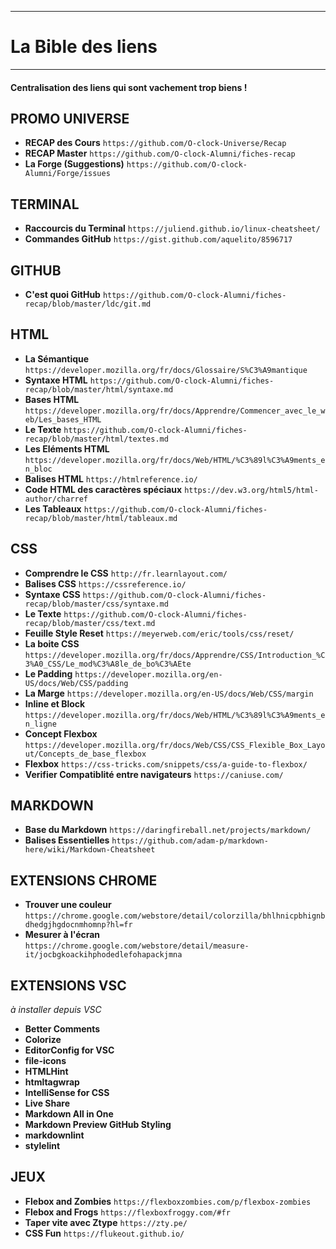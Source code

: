 ***
# La Bible des liens
***

#### Centralisation des liens qui sont vachement trop biens !

PROMO UNIVERSE
--------
* __RECAP des Cours__ `https://github.com/O-clock-Universe/Recap`
* __RECAP Master__ `https://github.com/O-clock-Alumni/fiches-recap`
* __La Forge (Suggestions)__ `https://github.com/O-clock-Alumni/Forge/issues`

TERMINAL
------
* __Raccourcis du Terminal__ `https://juliend.github.io/linux-cheatsheet/`
*  __Commandes GitHub__ `https://gist.github.com/aquelito/8596717`


GITHUB
------
* __C'est quoi GitHub__ `https://github.com/O-clock-Alumni/fiches-recap/blob/master/ldc/git.md`


HTML
----
* __La Sémantique__ `https://developer.mozilla.org/fr/docs/Glossaire/S%C3%A9mantique`
* __Syntaxe HTML__ `https://github.com/O-clock-Alumni/fiches-recap/blob/master/html/syntaxe.md`
* __Bases HTML__ `https://developer.mozilla.org/fr/docs/Apprendre/Commencer_avec_le_web/Les_bases_HTML`
* __Le Texte__ `https://github.com/O-clock-Alumni/fiches-recap/blob/master/html/textes.md`
* __Les Eléments HTML__ `https://developer.mozilla.org/fr/docs/Web/HTML/%C3%89l%C3%A9ments_en_bloc`
* __Balises HTML__ `https://htmlreference.io/`
* __Code HTML des caractères spéciaux__ `https://dev.w3.org/html5/html-author/charref`
* __Les Tableaux__ `https://github.com/O-clock-Alumni/fiches-recap/blob/master/html/tableaux.md`



CSS
---
* __Comprendre le CSS__ `http://fr.learnlayout.com/`
* __Balises CSS__ `https://cssreference.io/`
* __Syntaxe CSS__ `https://github.com/O-clock-Alumni/fiches-recap/blob/master/css/syntaxe.md`
* __Le Texte__ `https://github.com/O-clock-Alumni/fiches-recap/blob/master/css/text.md`
* __Feuille Style Reset__ `https://meyerweb.com/eric/tools/css/reset/`
* __La boite CSS__ `https://developer.mozilla.org/fr/docs/Apprendre/CSS/Introduction_%C3%A0_CSS/Le_mod%C3%A8le_de_bo%C3%AEte`
* __Le Padding__ `https://developer.mozilla.org/en-US/docs/Web/CSS/padding`
* __La Marge__ `https://developer.mozilla.org/en-US/docs/Web/CSS/margin`
* __Inline et Block__ `https://developer.mozilla.org/fr/docs/Web/HTML/%C3%89l%C3%A9ments_en_ligne`
* __Concept Flexbox__ `https://developer.mozilla.org/fr/docs/Web/CSS/CSS_Flexible_Box_Layout/Concepts_de_base_flexbox`
* __Flexbox__ `https://css-tricks.com/snippets/css/a-guide-to-flexbox/`
* __Verifier Compatiblité entre navigateurs__ `https://caniuse.com/`

MARKDOWN
--------
* __Base du Markdown__ `https://daringfireball.net/projects/markdown/`
* __Balises Essentielles__ `https://github.com/adam-p/markdown-here/wiki/Markdown-Cheatsheet`

EXTENSIONS CHROME
---
* __Trouver une couleur__ `https://chrome.google.com/webstore/detail/colorzilla/bhlhnicpbhignbdhedgjhgdocnmhomnp?hl=fr`
* __Mesurer à l'écran__ `https://chrome.google.com/webstore/detail/measure-it/jocbgkoackihphodedlefohapackjmna`

EXTENSIONS VSC
--------
*à installer depuis VSC*
* __Better Comments__
* __Colorize__
* __EditorConfig for VSC__
* __file-icons__
* __HTMLHint__
* __htmltagwrap__
* __IntelliSense for CSS__
* __Live Share__
* __Markdown All in One__
* __Markdown Preview GitHub Styling__
* __markdownlint__
* __stylelint__


JEUX
-------
* __Flebox and Zombies__ `https://flexboxzombies.com/p/flexbox-zombies`
* __Flebox and Frogs__ `https://flexboxfroggy.com/#fr`
* __Taper vite avec Ztype__ `https://zty.pe/`
* __CSS Fun__ `https://flukeout.github.io/`
